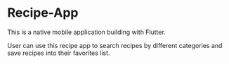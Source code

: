 # Recipe-App
This is a native mobile application building with Flutter.

User can use this recipe app to search recipes by different categories and save recipes into their favorites list.
